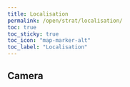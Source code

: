```yaml
---
title: Localisation
permalink: /open/strat/localisation/
toc: true
toc_sticky: true
toc_icon: "map-marker-alt"
toc_label: "Localisation"
---
```


## Camera
